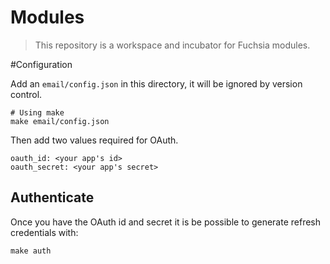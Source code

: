 Modules
=======

> This repository is a workspace and incubator for Fuchsia modules.

#Configuration

Add an `email/config.json` in this directory, it will be ignored by version control.

    # Using make
    make email/config.json

Then add two values required for OAuth.

    oauth_id: <your app's id>
    oauth_secret: <your app's secret>

## Authenticate

Once you have the OAuth id and secret it is be possible to generate refresh credentials with:

    make auth

